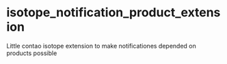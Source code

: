 # isotope_notification_product_extension
Little contao isotope extension to make notificationes depended on products possible
